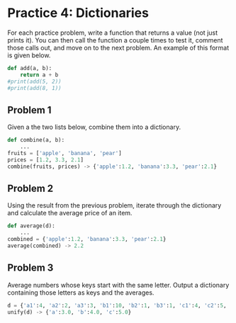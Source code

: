 
# Practice 4: Dictionaries

For each practice problem, write a function that returns a value (not just prints it). You can then call the function a couple times to test it, comment those calls out, and move on to the next problem. An example of this format is given below.

```python
def add(a, b):
    return a + b
#print(add(5, 2))
#print(add(8, 1))
```


## Problem 1

Given a the two lists below, combine them into a dictionary.

```python
def combine(a, b):
    ...
fruits = ['apple', 'banana', 'pear']
prices = [1.2, 3.3, 2.1]
combine(fruits, prices) -> {'apple':1.2, 'banana':3.3, 'pear':2.1}
```


## Problem 2

Using the result from the previous problem, iterate through the dictionary and calculate the average price of an item.

```python
def average(d):
    ...
combined = {'apple':1.2, 'banana':3.3, 'pear':2.1}
average(combined) -> 2.2
```

## Problem 3

Average numbers whose keys start with the same letter. Output a dictionary containing those letters as keys and the averages.

```python
d = {'a1':4, 'a2':2, 'a3':3, 'b1':10, 'b2':1, 'b3':1, 'c1':4, 'c2':5, 'c3':6}
unify(d) -> {'a':3.0, 'b':4.0, 'c':5.0}
```
